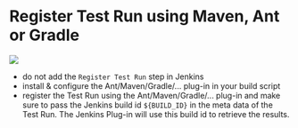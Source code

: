 # Register Test Run using Maven, Ant or Gradle

<img src="/img/conf/process_test_run_registration_plugin.png" />

* do not add the `Register Test Run` step in Jenkins
* install & configure the Ant/Maven/Gradle/... plug-in in your build script
* register the Test Run using the Ant/Maven/Gradle/... plug-in and make sure to pass the Jenkins build id `${BUILD_ID}` in the meta data of the Test Run. The Jenkins Plug-in will use this build id to retrieve the results.
